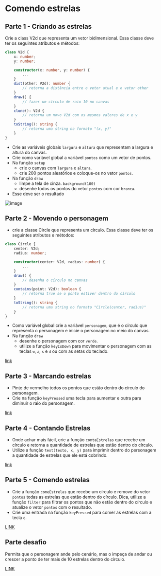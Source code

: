 # Comendo estrelas

## Parte 1 - Criando as estrelas

Crie a class V2d que representa um vetor bidimensional. Essa classe deve ter os seguintes atributos e métodos:

```ts
class V2d {
    x: number;
    y: number;

    constructor(x: number, y: number) {
        ...
    }
    dist(other: V2d): number {
        // retorna a distância entre o vetor atual e o vetor other
    }
    draw() {
        // fazer um círculo de raio 10 no canvas
    }
    clone(): V2d {
        // retorna um novo V2d com os mesmos valores de x e y
    }
    toString(): string {
        // retorna uma string no formato "(x, y)"
    }
}
```

- Crie as variáveis globais `largura` e `altura` que representam a largura e altura do canvas.
- Crie como variável global a variável `pontos` como um vetor de pontos.
- Na função `setup`
  - crie o canvas com `largura` e `altura`.
  - crie 200 pontos aleatórios e coloque-os no vetor `pontos`.
- Na função `draw`
  - limpe a tela de cinza. `background(100)`
  - desenhe todos os pontos do vetor `pontos` com cor `branca`.
- Esse deve ser o resultado

![image](https://user-images.githubusercontent.com/4747652/268647667-ee7086df-4d79-4536-ad0f-1c4708982c69.png)

## Parte 2 - Movendo o personagem

- crie a classe Circle que representa um círculo. Essa classe deve ter os seguintes atributos e métodos:

```ts
class Circle {
    center: V2d;
    radius: number;

    constructor(center: V2d, radius: number) {
        ...
    }
    draw() {
        // desenha o círculo no canvas
    }
    contains(point: V2d): boolean {
        // retorna true se o ponto estiver dentro do círculo
    }
    toString(): string {
        // retorna uma string no formato "Circle(center, radius)"
    }
}
```

- Como variável global crie a variável `personagem`, que é o círculo que representa o personagem e inicie o personagem no meio do canvas.
- Na função `draw`
  - desenhe o personagem com cor `verde`.
  - utilize a função `keyIsDown` para movimentar o personagem com as teclas `w`, `a`, `s` e `d` ou com as setas do teclado.

[link](https://user-images.githubusercontent.com/4747652/268650285-5674fdd6-bfc5-42cd-be8b-be6cf96be47c.mp4)

## Parte 3 - Marcando estrelas

- Pinte de vermelho todos os pontos que estão dentro do círculo do personagem.
- Crie na função `keyPressed` uma tecla para aumentar e outra para diminuir o raio do personagem.

[link](https://user-images.githubusercontent.com/4747652/268651971-b6d0a4cf-7a05-4e80-b171-19d94ebe9c34.mp4)

## Parte 4 - Contando Estrelas

- Onde achar mais fácil, crie a função `contaEstrelas` que recebe um círculo e retorna a quantidade de estrelas que estão dentro do círculo.
- Utilize a função `text(texto, x, y)` para imprimir dentro do personagem a quantidade de estrelas que ele está cobrindo.

[link](https://user-images.githubusercontent.com/4747652/268653437-2a8a3ec0-77bb-414e-adbf-3040fcc4b43c.mp4)

## Parte 5 - Comendo estrelas

- Crie a função `comeEstrelas` que recebe um círculo e remove do vetor `pontos` todas as estrelas que estão dentro do círculo. Dica, utilize a função `filter` para filtrar os pontos que não estão dentro do círculo e atualize o vetor `pontos` com o resultado.
- Crie uma entrada na função `keyPressed` para comer as estrelas com a tecla `c`.

[LINK](https://user-images.githubusercontent.com/4747652/268654548-12b26527-1eb3-4be0-84e3-e55bf7620428.mp4)

## Parte desafio

Permita que o personagem ande pelo cenário, mas o impeça de andar ou crescer a ponto de ter mais de 10 estrelas dentro do círculo.

[LINK](https://user-images.githubusercontent.com/4747652/268656415-54f78b11-cf80-4575-9de0-ee5460b4c73f.mp4)
